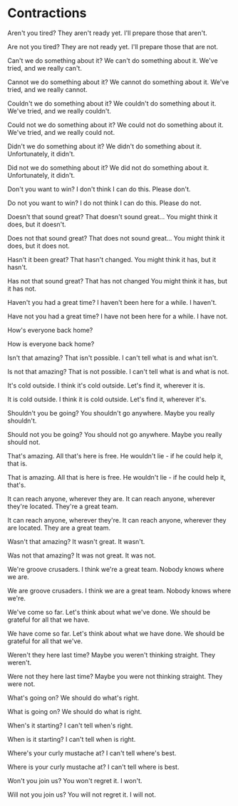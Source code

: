 # Contractions

<!-- aren't -->
  <!-- Should pass -->
  Aren't you tired?
  They aren't ready yet.
  I'll prepare those that aren't.
  <!-- Should fail -->
  Are not you tired?
  They are not ready yet.
  I'll prepare those that are not.
<!-- can't -->
  <!-- Should pass -->
  Can't we do something about it?
  We can't do something about it.
  We've tried, and we really can't.
  <!-- Should fail -->
  Cannot we do something about it?
  We cannot do something about it.
  We've tried, and we really cannot.
<!-- couldn't -->
  <!-- Should pass -->
  Couldn't we do something about it?
  We couldn't do something about it.
  We've tried, and we really couldn't.
  <!-- Should fail -->
  Could not we do something about it?
  We could not do something about it.
  We've tried, and we really could not.
<!-- didn't -->
  <!-- Should pass -->
  Didn't we do something about it?
  We didn't do something about it.
  Unfortunately, it didn't.
  <!-- Should fail -->
  Did not we do something about it?
  We did not do something about it.
  Unfortunately, it didn't.
<!-- don't -->
  <!-- Should pass -->
  Don't you want to win?
  I don't think I can do this.
  Please don't.
  <!-- Should fail -->
  Do not you want to win?
  I do not think I can do this.
  Please do not.
<!-- doesn't -->
  <!-- Should pass -->
  Doesn't that sound great?
  That doesn't sound great...
  You might think it does, but it doesn't.
  <!-- Should fail -->
  Does not that sound great?
  That does not sound great...
  You might think it does, but it does not.
<!-- hasn't -->
  <!-- Should pass -->
  Hasn't it been great?
  That hasn't changed.
  You might think it has, but it hasn't.
  <!-- Should fail -->
  Has not that sound great?
  That has not changed
  You might think it has, but it has not.
<!-- haven't -->
  <!-- Should pass -->
  Haven't you had a great time?
  I haven't been here for a while.
  I haven't.
  <!-- Should fail -->
  Have not you had a great time?
  I have not been here for a while.
  I have not.
<!-- how's -->
  <!-- Should pass -->
  How's everyone back home?
  <!-- Should fail -->
  How is everyone back home?
<!-- isn't -->
  <!-- Should pass -->
  Isn't that amazing?
  That isn't possible.
  I can't tell what is and what isn't.
  <!-- Should fail -->
  Is not that amazing?
  That is not possible.
  I can't tell what is and what is not.
<!-- it's -->
  <!-- Should pass -->
  It's cold outside.
  I think it's cold outside.
  Let's find it, wherever it is.
  <!-- Should fail -->
  It is cold outside.
  I think it is cold outside.
  Let's find it, wherever it's.
<!-- shouldn't -->
  <!-- Should pass -->
  Shouldn't you be going?
  You shouldn't go anywhere.
  Maybe you really shouldn't.
  <!-- Should fail -->
  Should not you be going?
  You should not go anywhere.
  Maybe you really should not.
<!-- that's -->
  <!-- Should pass -->
  That's amazing.
  All that's here is free.
  He wouldn't lie - if he could help it, that is.
  <!-- Should fail -->
  That is amazing.
  All that is here is free.
  He wouldn't lie - if he could help it, that's.
<!-- they're -->
  <!-- Should pass -->
  It can reach anyone, wherever they are.
  It can reach anyone, wherever they're located.
  They're a great team.
  <!-- Should fail -->
  It can reach anyone, wherever they're.
  It can reach anyone, wherever they are located.
  They are a great team.
<!-- wasn't -->
  <!-- Should pass -->
  Wasn't that amazing?
  It wasn't great.
  It wasn't.
  <!-- Should fail -->
  Was not that amazing?
  It was not great.
  It was not.
<!-- we're -->
  <!-- Should pass -->
  We're groove crusaders.
  I think we're a great team.
  Nobody knows where we are.
  <!-- Should fail -->
  We are groove crusaders.
  I think we are a great team.
  Nobody knows where we're.
<!-- we've -->
  <!-- Should pass -->
  We've come so far.
  Let's think about what we've done.
  We should be grateful for all that we have.
  <!-- Should fail -->
  We have come so far.
  Let's think about what we have done.
  We should be grateful for all that we've.
<!-- weren't -->
  <!-- Should pass -->
  Weren't they here last time?
  Maybe you weren't thinking straight.
  They weren't.
  <!-- Should fail -->
  Were not they here last time?
  Maybe you were not thinking straight.
  They were not.
<!-- what's -->
  <!-- Should pass -->
  What's going on?
  We should do what's right.
  <!-- Should fail -->
  What is going on?
  We should do what is right.
<!-- when's -->
  <!-- Should pass -->
  When's it starting?
  I can't tell when's right.
  <!-- Should fail -->
  When is it starting?
  I can't tell when is right.
<!-- where's -->
  <!-- Should pass -->
  Where's your curly mustache at?
  I can't tell where's best.
  <!-- Should fail -->
  Where is your curly mustache at?
  I can't tell where is best.
<!-- won't -->
  <!-- Should pass -->
  Won't you join us?
  You won't regret it.
  I won't.
  <!-- Should fail -->
  Will not you join us?
  You will not regret it.
  I will not.
